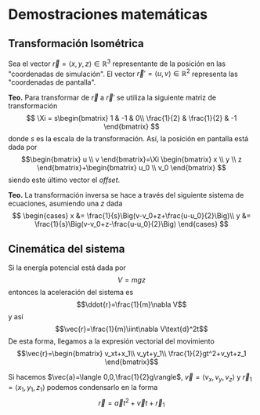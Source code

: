 # Demostraciones matemáticas
## Transformación Isométrica
Sea el vector $\vec{r}=\langle x,y,z\rangle\in\mathbb{R}^3$ representante
de la posición en las "coordenadas de simulación". El vector
$\vec{r}'=\langle u, v\rangle\in\mathbb{R}^2$ representa las "coordenadas
de pantalla".

**Teo.** Para transformar de $\vec{r}$ a $\vec{r}'$ se utiliza la siguiente
matriz de transformación
$$
\Xi = s\begin{bmatrix}
1 & -1 & 0\\
\frac{1}{2} & \frac{1}{2} & -1
\end{bmatrix}
$$
donde $s$ es la escala de la transformación. Así, la posición en pantalla está dada por
$$\begin{bmatrix} u \\ v \end{bmatrix}=\Xi
\begin{bmatrix} x \\ y \\ z \end{bmatrix}+\begin{bmatrix} u_0 \\ v_0 \end{bmatrix}
$$
siendo este último vector el _offset_.

**Teo.** La transformación inversa se hace a través del siguiente sistema de ecuaciones,
asumiendo una $z$ dada
$$
\begin{cases}
x &= \frac{1}{s}\Big(v-v_0+z+\frac{u-u_0}{2}\Big)\\
y &= \frac{1}{s}\Big(v-v_0+z-\frac{u-u_0}{2}\Big)
\end{cases}
$$

## Cinemática del sistema
Si la energía potencial está dada por
$$V=mgz$$
entonces la aceleración del sistema es
$$\ddot{r}=\frac{1}{m}\nabla V$$
y así
$$\vec{r}=\frac{1}{m}\iint\nabla V\text{d}^2t$$
De esta forma, llegamos a la expresión vectorial del movimiento
$$\vec{r}=\begin{bmatrix}
v_xt+x_1\\ v_yt+y_1\\ \frac{1}{2}gt^2+v_yt+z_1
\end{bmatrix}$$

Si hacemos $\vec{a}=\langle 0,0,\frac{1}{2}g\rangle$, $\vec{v}=\langle v_x, v_y, v_z\rangle$ y
$\vec{r}_1=\langle x_1, y_1, z_1\rangle$ podemos condensarlo en la forma
$$\vec{r}=\vec{a}t^2+\vec{v}t+\vec{r}_1$$
